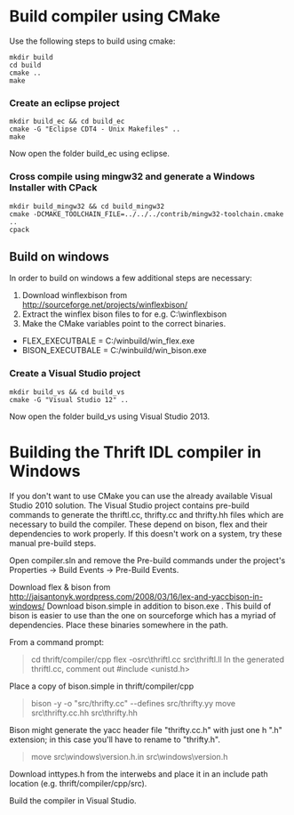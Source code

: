 # Build compiler using CMake

Use the following steps to build using cmake:

    mkdir build
    cd build
    cmake ..
    make


### Create an eclipse project

    mkdir build_ec && cd build_ec
    cmake -G "Eclipse CDT4 - Unix Makefiles" ..
    make

Now open the folder build_ec using eclipse.


### Cross compile using mingw32 and generate a Windows Installer with CPack

    mkdir build_mingw32 && cd build_mingw32
    cmake -DCMAKE_TOOLCHAIN_FILE=../../../contrib/mingw32-toolchain.cmake ..
    cpack

## Build on windows

In order to build on windows a few additional steps are necessary:

1. Download winflexbison from http://sourceforge.net/projects/winflexbison/
2. Extract the winflex bison files to for e.g. C:\winflexbison
3. Make the CMake variables point to the correct binaries.
  * FLEX_EXECUTBALE = C:/winbuild/win_flex.exe
  * BISON_EXECUTBALE = C:/winbuild/win_bison.exe


### Create a Visual Studio project

    mkdir build_vs && cd build_vs
    cmake -G "Visual Studio 12" ..

Now open the folder build_vs using Visual Studio 2013.




# Building the Thrift IDL compiler in Windows

If you don't want to use CMake you can use the already available Visual Studio
2010 solution.
The Visual Studio project contains pre-build commands to generate the
thriftl.cc, thrifty.cc and thrifty.hh files which are necessary to build
the compiler. These depend on bison, flex and their dependencies to
work properly. If this doesn't work on a system, try these manual
pre-build steps.

Open compiler.sln and remove the Pre-build commands under the project's
 Properties -> Build Events -> Pre-Build Events.

Download flex & bison from http://jaisantonyk.wordpress.com/2008/03/16/lex-and-yaccbison-in-windows/
Download bison.simple in addition to bison.exe . This build of bison is easier to use
than the one on sourceforge which has a myriad of dependencies.
Place these binaries somewhere in the path.

From a command prompt:
> cd thrift/compiler/cpp
> flex -osrc\thriftl.cc src\thriftl.ll
In the generated thriftl.cc, comment out #include <unistd.h>

Place a copy of bison.simple in thrift/compiler/cpp
> bison -y -o "src/thrifty.cc" --defines src/thrifty.yy
> move src\thrifty.cc.hh  src\thrifty.hh

Bison might generate the yacc header file "thrifty.cc.h" with just one h ".h" extension; in this case you'll have to rename to "thrifty.h".

> move src\windows\version.h.in src\windows\version.h

Download inttypes.h from the interwebs and place it in an include path
location (e.g. thrift/compiler/cpp/src).

Build the compiler in Visual Studio.

